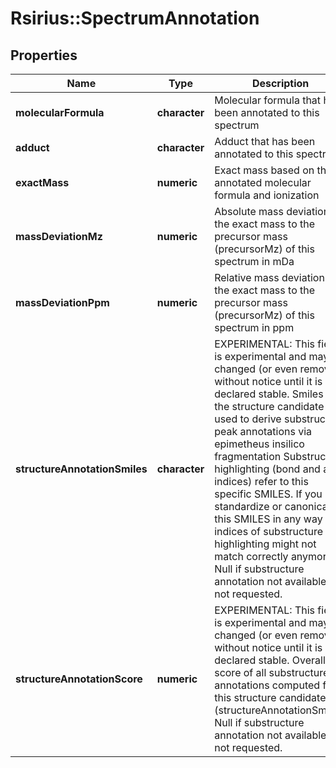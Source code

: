 # Rsirius::SpectrumAnnotation


## Properties
Name | Type | Description | Notes
------------ | ------------- | ------------- | -------------
**molecularFormula** | **character** | Molecular formula that has been annotated to this spectrum | [optional] 
**adduct** | **character** | Adduct that has been annotated to this spectrum | [optional] 
**exactMass** | **numeric** | Exact mass based on the annotated molecular formula and ionization | [optional] 
**massDeviationMz** | **numeric** | Absolute mass deviation of the exact mass to the precursor mass (precursorMz) of this spectrum in mDa | [optional] 
**massDeviationPpm** | **numeric** | Relative mass deviation of the exact mass to the precursor mass (precursorMz) of this spectrum in ppm | [optional] 
**structureAnnotationSmiles** | **character** | EXPERIMENTAL: This field is experimental and may be changed (or even removed) without notice until it is declared stable.   Smiles of the structure candidate used to derive substructure peak annotations via epimetheus insilico fragmentation  Substructure highlighting (bond and atom indices) refer to this specific SMILES.  If you standardize or canonicalize this SMILES in any way the indices of substructure highlighting might  not match correctly anymore.   Null if substructure annotation not available or not requested. | [optional] 
**structureAnnotationScore** | **numeric** | EXPERIMENTAL: This field is experimental and may be changed (or even removed) without notice until it is declared stable.   Overall score of all substructure annotations computed for this structure candidate (structureAnnotationSmiles)   Null if substructure annotation not available or not requested. | [optional] 


